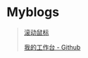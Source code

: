 # Myblogs


> [滚动鼠标](#introduction)
>
> [我的工作台 - Github](https://github.com/thoughtroad/Victory-stu.github.io/tree/master)

